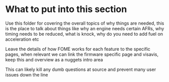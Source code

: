 # What to put into this section

Use this folder for covering the overall topics of why things are needed, this is the place to talk about things like why an engine needs certain AFRs, why timing needs to be reduced, what is knock, why do you need to add fuel on acceleration etc

Leave the details of how FOME works for each feature to the specific pages, when relevant we can link the firmware specific page and visavis, keep this and overview as a nuggets intro area

This can likely kill any dumb questions at source and prevent many user issues down the line
